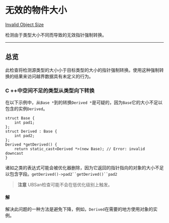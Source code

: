 # 无效的物件大小

[Invalid Object Size](https://developer.apple.com/documentation/xcode/diagnosing_memory_thread_and_crash_issues_early/invalid_object_size)

检测由于类型大小不同而导致的无效指针强制转换。

---

## 总览

此检查将检测源类型的大小小于目标类型的大小的指针强制转换。使用这种强制转换的结果来访问越界数据具有未定义的行为。

### C ++中空间不足的类型从类型向下转换

在以下示例中，从`Base *`到的转换`Derived *`是可疑的，因为`Base`它的大小不足以包含的实例`Derived`。

```
struct Base {
    int pad1;
};
struct Derived : Base {
    int pad2;
};
Derived *getDerived() {
    return static_cast<Derived *>(new Base); // Error: invalid downcast
}
```

诸如之类的表达式可能会被优化器删除，因为它返回的指针指向的对象的大小不足以包含字段。`getDerived()->pad2``getDerived()``pad2`

> **注意**
> UBSan检查可能不会在低优化级别上触发。

#### 解

解决此问题的一种方法是避免下降，例如，`Derived`在需要的地方使用对象的实例。